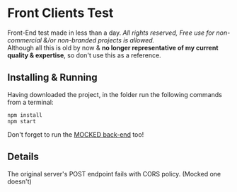 # Front Clients Test
Front-End test made in less than a day.
_All rights reserved, Free use for non-commercial &/or non-branded projects is allowed._  
Although all this is old by now & **no longer representative of my current quality & expertise**, so don't use this as a reference.  


## Installing & Running
Having downloaded the project, in the folder run the following commands from a terminal:
```
npm install
npm start
```
Don't forget to run the [MOCKED back-end](https://github.com/salvadoruriel/test-2021-clients-back) too!

## Details
The original server's POST endpoint fails with CORS policy. (Mocked one doesn't)